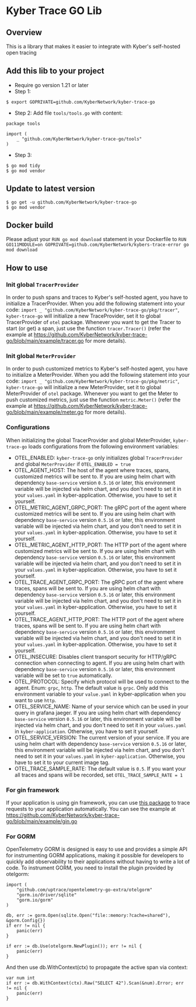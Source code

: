 # Kyber Trace GO Lib

## Overview
This is a library that makes it easier to integrate with Kyber's self-hosted open tracing

## Add this lib to your project
- Require go version 1.21 or later
- Step 1:
```
$ export GOPRIVATE=github.com/KyberNetwork/kyber-trace-go
```
- Step 2: Add file `tools/tools.go` with content:
```
package tools

import (
    _ "github.com/KyberNetwork/kyber-trace-go/tools"
)
```
- Step 3:
```
$ go mod tidy
$ go mod vendor
```

## Update to latest version
```
$ go get -u github.com/KyberNetwork/kyber-trace-go
$ go mod vendor
```

## Docker build
Please adjust your `RUN go mod download` statement in your Dockerfile to `RUN GO111MODULE=on GOPRIVATE=github.com/KyberNetwork/kybers-trace-error go mod download`

## How to use

### Init global `TracerProvider`
In order to push spans and traces to Kyber's self-hosted agent, you have to initialize a TracerProvider. When you add the following statement into your code: `import _ "github.com/KyberNetwork/kyber-trace-go/pkg/tracer"`, `kyber-trace-go` will initialize a new TraceProvider, set it to global TracerProvider of `otel` package. Whenever you want to get the Tracer to start (or get) a span, just use the function `tracer.Tracer()` (refer the example at https://github.com/KyberNetwork/kyber-trace-go/blob/main/example/tracer.go for more details).
### Init global `MeterProvider`
In order to push customized metrics to Kyber's self-hosted agent, you have to initialize a MeterProvider. When you add the following statement into your code: `import _ "github.com/KyberNetwork/kyber-trace-go/pkg/metric"`, `kyber-trace-go` will initialize a new MeterProvider, set it to global MeterProvider of `otel` package. Whenever you want to get the Meter to push customized metrics, just use the function `metric.Meter()` (refer the example at https://github.com/KyberNetwork/kyber-trace-go/blob/main/example/meter.go for more details).
### Configurations
When initializing the global TracerProvider and global MeterProvider, `kyber-trace-go` loads configurations from the following environment variables: 
  - OTEL_ENABLED: `kyber-trace-go` only initializes global `TracerProvider` and global `MeterProvider` if  `OTEL_ENABLED = true`
  - OTEL_AGENT_HOST: The host of the agent where traces, spans, customized metrics will be sent to. If you are using helm chart with dependency `base-service` version `0.5.16` or later, this environment variable will be injected via helm chart, and you don't need to set it in your `values.yaml` in kyber-application. Otherwise, you have to set it yourself.
  - OTEL_METRIC_AGENT_GRPC_PORT: The gRPC port of the agent where customized metrics will be sent to. If you are using helm chart with dependency `base-service` version `0.5.16` or later, this environment variable will be injected via helm chart, and you don't need to set it in your `values.yaml` in kyber-application. Otherwise, you have to set it yourself.
  - OTEL_METRIC_AGENT_HTTP_PORT: The HTTP port of the agent where customized metrics will be sent to. If you are using helm chart with dependency `base-service` version `0.5.16` or later, this environment variable will be injected via helm chart, and you don't need to set it in your `values.yaml` in kyber-application. Otherwise, you have to set it yourself.
  - OTEL_TRACE_AGENT_GRPC_PORT: The gRPC port of the agent where traces, spans will be sent to. If you are using helm chart with dependency `base-service` version `0.5.16` or later, this environment variable will be injected via helm chart, and you don't need to set it in your `values.yaml` in kyber-application. Otherwise, you have to set it yourself.
  - OTEL_TRACE_AGENT_HTTP_PORT: The HTTP port of the agent where traces, spans will be sent to. If you are using helm chart with dependency `base-service` version `0.5.16` or later, this environment variable will be injected via helm chart, and you don't need to set it in your `values.yaml` in kyber-application. Otherwise, you have to set it yourself.
  - OTEL_INSECURE: Disables client transport security for HTTP/gRPC connection when connecting to agent. If you are using helm chart with dependency `base-service` version `0.5.16` or later, this environment variable will be set to `true` automatically.
  - OTEL_PROTOCOL: Specify which protocol will be used to connect to the agent. Enum: `grpc`, `http`. The default value is `grpc`. Only add this environment variable to your `value.yaml` in kyber-application when you want to use `http`.
  - OTEL_SERVICE_NAME: Name of your service which can be used in your query in grafana jaeger. If you are using helm chart with dependency `base-service` version `0.5.16` or later, this environment variable will be injected via helm chart, and you don't need to set it in your `values.yaml` in `kyber-application`. Otherwise, you have to set it yourself.
  - OTEL_SERVICE_VERSION: The current version of your service. If you are using helm chart with dependency `base-service` version `0.5.16` or later, this environment variable will be injected via helm chart, and you don't need to set it in your `values.yaml` in `kyber-application`. Otherwise, you have to set it to your current image tag.
  - OTEL_TRACE_SAMPLE_RATE: The default value is `0.5`. If you want your all traces and spans will be recorded, set `OTEL_TRACE_SAMPLE_RATE = 1`

### For gin framework
If your application is using gin framework, you can use [this package](https://pkg.go.dev/go.opentelemetry.io/contrib/instrumentation/github.com/gin-gonic/gin/otelgin) to trace requests to your application automatically. You can see the example at https://github.com/KyberNetwork/kyber-trace-go/blob/main/example/gin.go

### For GORM
OpenTelemetry GORM is designed is easy to use and provides a simple API for instrumenting GORM applications, making it possible for developers to quickly add observability to their applications without having to write a lot of code. To instrument GORM, you need to install the plugin provided by otelgorm:
```
import (
	"github.com/uptrace/opentelemetry-go-extra/otelgorm"
	"gorm.io/driver/sqlite"
	"gorm.io/gorm"
)

db, err := gorm.Open(sqlite.Open("file::memory:?cache=shared"), &gorm.Config{})
if err != nil {
	panic(err)
}

if err := db.Use(otelgorm.NewPlugin()); err != nil {
	panic(err)
}
```
And then use db.WithContext(ctx) to propagate the active span via context:
```
var num int
if err := db.WithContext(ctx).Raw("SELECT 42").Scan(&num).Error; err != nil {
	panic(err)
}
```
